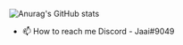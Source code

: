 ![Anurag's GitHub stats](https://github-readme-stats.vercel.app/api?username=JaaiDead&show_icons=true&theme=radical)
- 📫 How to reach me Discord - Jaai#9049
<!---
JaaiDead/JaaiDead is a ✨ special ✨ repository because its `README.md` (this file) appears on your GitHub profile.
You can click the Preview link to take a look at your changes.
--->
